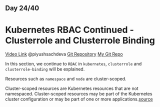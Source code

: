 ## Day 24/40
# Kubernetes RBAC Continued - Clusterrole and Clusterrole Binding
[Video Link](https://www.youtube.com/watch?v=DswQe7shSa4)
@piyushsachdeva 
[Git Repository](https://github.com/piyushsachdeva/CKA-2024/)
[My Git Repo](https://github.com/sina14/40daysofkubernetes)


In this section, we continue to `RBAC` in `kubernetes`, `clusterrole` and `clusterrole-binding` will be explained.

Resources such as `namespace` and `node` are cluster-scoped.

Cluster-scoped resources are Kubernetes resources that are not namespaced. Cluster-scoped resources may be part of the Kubernetes cluster configuration or may be part of one or more applications.[source](https://docs.kasten.io/latest/usage/clusterscoped.html#cluster-scoped-resources)




